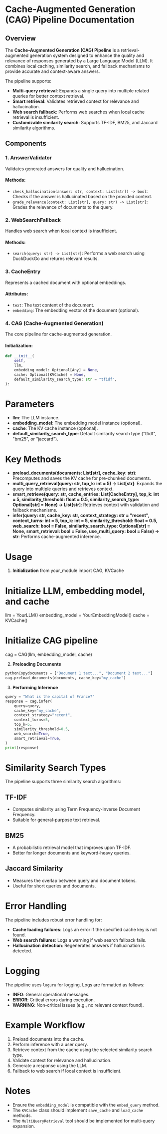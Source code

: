 # Cache-Augmented Generation (CAG) Pipeline Documentation

## Overview

The **Cache-Augmented Generation (CAG) Pipeline** is a retrieval-augmented generation system designed to enhance the quality and relevance of responses generated by a Large Language Model (LLM). It combines local caching, similarity search, and fallback mechanisms to provide accurate and context-aware answers.

The pipeline supports:

- **Multi-query retrieval**: Expands a single query into multiple related queries for better context retrieval.
- **Smart retrieval**: Validates retrieved context for relevance and hallucination.
- **Web search fallback**: Performs web searches when local cache retrieval is insufficient.
- **Customizable similarity search**: Supports TF-IDF, BM25, and Jaccard similarity algorithms.

## Components

### 1. **AnswerValidator**

Validates generated answers for quality and hallucination.

#### Methods:

- `check_hallucination(answer: str, context: List[str]) -> bool`: Checks if the answer is hallucinated based on the provided context.
- `grade_relevance(context: List[str], query: str) -> List[str]`: Grades the relevance of documents to the query.

### 2. **WebSearchFallback**

Handles web search when local context is insufficient.

#### Methods:

- `search(query: str) -> List[str]`: Performs a web search using DuckDuckGo and returns relevant results.

### 3. **CacheEntry**

Represents a cached document with optional embeddings.

#### Attributes:

- `text`: The text content of the document.
- `embedding`: The embedding vector of the document (optional).

### 4. **CAG (Cache-Augmented Generation)**

The core pipeline for cache-augmented generation.

#### Initialization:

```python
def __init__(
    self,
    llm,
    embedding_model: Optional[Any] = None,
    cache: Optional[KVCache] = None,
    default_similarity_search_type: str = "tfidf",
):
```

# Parameters

- **llm**: The LLM instance.
- **embedding_model**: The embedding model instance (optional).
- **cache**: The KV cache instance (optional).
- **default_similarity_search_type**: Default similarity search type ("tfidf", "bm25", or "jaccard").

# Key Methods

- **preload_documents(documents: List[str], cache_key: str)**: Precomputes and saves the KV cache for pre-chunked documents.
- **multi_query_retrieval(query: str, top_k: int = 5) -> List[str]**: Expands the query into multiple queries and retrieves context.
- **smart_retrieve(query: str, cache_entries: List[CacheEntry], top_k: int = 5, similarity_threshold: float = 0.5, similarity_search_type: Optional[str] = None) -> List[str]**: Retrieves context with validation and fallback mechanisms.
- **infer(query: str, cache_key: str, context_strategy: str = "recent", context_turns: int = 5, top_k: int = 5, similarity_threshold: float = 0.5, web_search: bool = False, similarity_search_type: Optional[str] = None, smart_retrieval: bool = False, use_multi_query: bool = False) -> str**: Performs cache-augmented inference.

# Usage

1. **Initialization**
   from your_module import CAG, KVCache

# Initialize LLM, embedding model, and cache

llm = YourLLM()
embedding_model = YourEmbeddingModel()
cache = KVCache()

# Initialize CAG pipeline

cag = CAG(llm, embedding_model, cache)

2. **Preloading Documents**

```python
pythonCopydocuments = ["Document 1 text...", "Document 2 text..."]
cag.preload_documents(documents, cache_key="my_cache")
```

3. **Performing Inference**

```python
query = "What is the capital of France?"
response = cag.infer(
    query=query,
    cache_key="my_cache",
    context_strategy="recent",
    context_turns=5,
    top_k=5,
    similarity_threshold=0.5,
    web_search=True,
    smart_retrieval=True,
)
print(response)
```

# Similarity Search Types

The pipeline supports three similarity search algorithms:

## TF-IDF

- Computes similarity using Term Frequency-Inverse Document Frequency.
- Suitable for general-purpose text retrieval.

## BM25

- A probabilistic retrieval model that improves upon TF-IDF.
- Better for longer documents and keyword-heavy queries.

## Jaccard Similarity

- Measures the overlap between query and document tokens.
- Useful for short queries and documents.

# Error Handling

The pipeline includes robust error handling for:

- **Cache loading failures**: Logs an error if the specified cache key is not found.
- **Web search failures**: Logs a warning if web search fallback fails.
- **Hallucination detection**: Regenerates answers if hallucination is detected.

# Logging

The pipeline uses `loguru` for logging. Logs are formatted as follows:

- **INFO**: General operational messages.
- **ERROR**: Critical errors during execution.
- **WARNING**: Non-critical issues (e.g., no relevant context found).

# Example Workflow

1. Preload documents into the cache.
2. Perform inference with a user query.
3. Retrieve context from the cache using the selected similarity search type.
4. Validate context for relevance and hallucination.
5. Generate a response using the LLM.
6. Fallback to web search if local context is insufficient.

# Notes

- Ensure the `embedding_model` is compatible with the `embed_query` method.
- The `KVCache` class should implement `save_cache` and `load_cache` methods.
- The `MultiQueryRetrieval` tool should be implemented for multi-query expansion.

